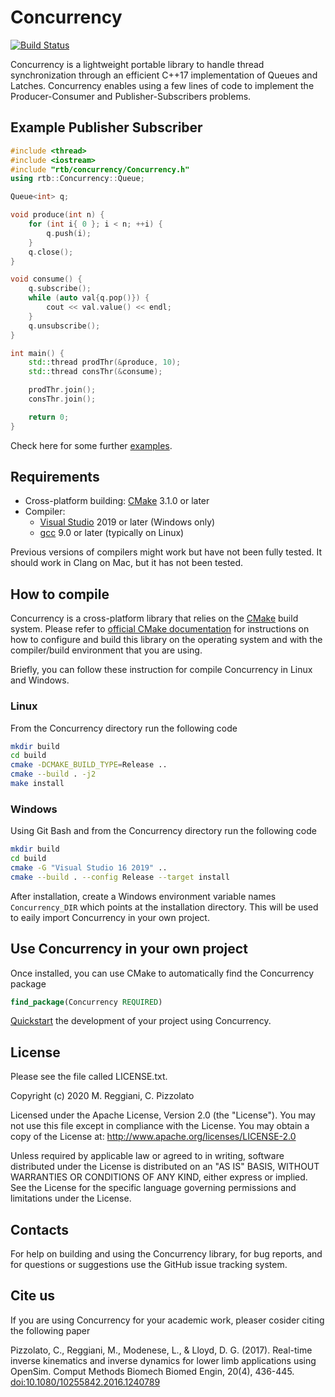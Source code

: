 ﻿# Concurrency
[![Build Status](https://travis-ci.org/RealTimeBiomechanics/Concurrency.svg?branch=develop)](https://travis-ci.org/RealTimeBiomechanics/Concurrency)

Concurrency is a lightweight portable library to handle thread synchronization through an efficient C++17 implementation of Queues and Latches. 
Concurrency enables using a few lines of code to implement the Producer-Consumer and Publisher-Subscribers problems. 

## Example Publisher Subscriber
```cpp
#include <thread>
#include <iostream>
#include "rtb/concurrency/Concurrency.h"
using rtb::Concurrency::Queue;

Queue<int> q;

void produce(int n) {
    for (int i{ 0 }; i < n; ++i) {
        q.push(i);
    }
    q.close();
}

void consume() {
    q.subscribe();
    while (auto val{q.pop()}) {
        cout << val.value() << endl;
    }
    q.unsubscribe();
}

int main() {
    std::thread prodThr(&produce, 10);
    std::thread consThr(&consume);

    prodThr.join();
    consThr.join();

    return 0;
}
```

Check here for some further [examples](example).


## Requirements

* Cross-platform building: [CMake](http://www.cmake.org/) 3.1.0 or later
* Compiler:
   * [Visual Studio](http://www.visualstudio.com) 2019 or later (Windows only)
   * [gcc](http://gcc.gnu.org/) 9.0 or later (typically on Linux)

Previous versions of compilers might work but have not been fully tested. It should work in Clang on Mac, but it has not been tested.

## How to compile

Concurrency is a cross-platform library that relies on the  [CMake](http://cmake.org/) build system.
Please refer to [official CMake documentation](https://cmake.org/runningcmake/) for instructions on how to
configure and build this library on the operating system and with the compiler/build environment that you are using.

Briefly, you can follow these instruction for compile Concurrency in Linux and Windows.

### Linux

From the Concurrency directory run the following code

```bash
mkdir build
cd build
cmake -DCMAKE_BUILD_TYPE=Release ..
cmake --build . -j2
make install
```

### Windows

Using Git Bash and from the Concurrency directory run the following code

```bash
mkdir build
cd build
cmake -G "Visual Studio 16 2019" ..
cmake --build . --config Release --target install
```
After installation, create a Windows environment variable names `Concurrency_DIR` which points at the installation directory. This will be used to eaily import Concurrency in your own project.

## Use Concurrency in your own project

Once installed, you can use CMake to automatically find the Concurrency package

```cmake
find_package(Concurrency REQUIRED)
```

[Quickstart](example/quickstart) the development of your project using Concurrency.

## License

Please see the file called LICENSE.txt.

Copyright (c) 2020 M. Reggiani, C. Pizzolato

Licensed under the Apache License, Version 2.0 (the "License").
You may not use this file except in compliance with the License.
You may obtain a copy of the License at: http://www.apache.org/licenses/LICENSE-2.0

Unless required by applicable law or agreed to in writing, software distributed under the License
is distributed on an "AS IS" BASIS, WITHOUT WARRANTIES OR CONDITIONS OF ANY KIND, either express or implied.
See the License for the specific language governing permissions and limitations under the License.


## Contacts

For help on building and using the Concurrency library, for bug reports,
and for questions or suggestions use the GitHub issue tracking system.

## Cite us

If you are using Concurrency for your academic work, pleaser cosider citing the following paper

Pizzolato, C., Reggiani, M., Modenese, L., & Lloyd, D. G. (2017). Real-time inverse kinematics and inverse dynamics for lower limb applications using OpenSim. Comput Methods Biomech Biomed Engin, 20(4), 436-445. [doi:10.1080/10255842.2016.1240789](https://pubmed.ncbi.nlm.nih.gov/27723992/)

